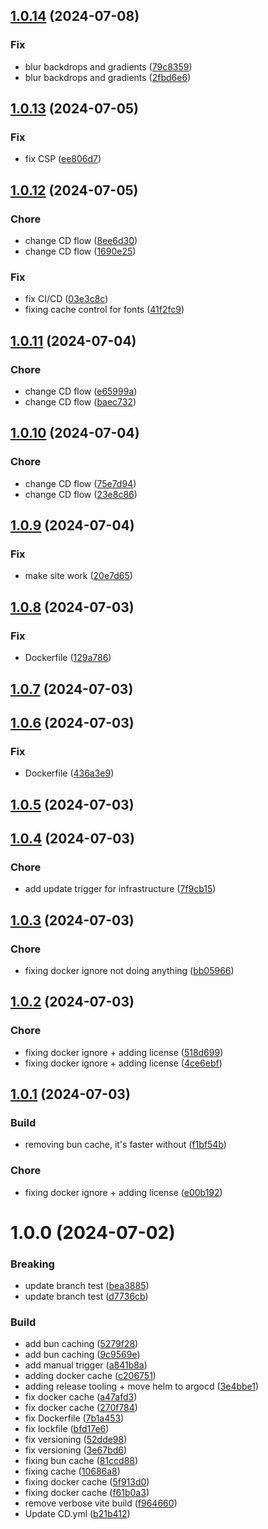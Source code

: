 

## [1.0.14](https://github.com/MiniKrakenIT/minikraken.com/compare/v1.0.13...v1.0.14) (2024-07-08)


### Fix

* blur backdrops and gradients ([79c8359](https://github.com/MiniKrakenIT/minikraken.com/commit/79c835969f182b6a0e23177fe7ce1b092db8b868))
* blur backdrops and gradients ([2fbd6e6](https://github.com/MiniKrakenIT/minikraken.com/commit/2fbd6e6fc53db7b7e25a302512965d7690f3f731))

## [1.0.13](https://github.com/MiniKrakenIT/minikraken.com/compare/v1.0.12...v1.0.13) (2024-07-05)


### Fix

* fix CSP ([ee806d7](https://github.com/MiniKrakenIT/minikraken.com/commit/ee806d74ec1f861504209dd0488514fdc3ac5e8c))

## [1.0.12](https://github.com/MiniKrakenIT/minikraken.com/compare/v1.0.11...v1.0.12) (2024-07-05)


### Chore

* change CD flow ([8ee6d30](https://github.com/MiniKrakenIT/minikraken.com/commit/8ee6d30630ea36857d8f2d7cd21287ee6de251d9))
* change CD flow ([1690e25](https://github.com/MiniKrakenIT/minikraken.com/commit/1690e259d2c9a7e6e2021a803d04868e865a08d7))

### Fix

* fix CI/CD ([03e3c8c](https://github.com/MiniKrakenIT/minikraken.com/commit/03e3c8c2448cee244e42eaabd7a896a968e8ad32))
* fixing cache control for fonts ([41f2fc9](https://github.com/MiniKrakenIT/minikraken.com/commit/41f2fc95001848d9ad87297fefac7ce581fcfc0c))

## [1.0.11](https://github.com/MiniKrakenIT/minikraken.com/compare/v1.0.10...v1.0.11) (2024-07-04)


### Chore

* change CD flow ([e65999a](https://github.com/MiniKrakenIT/minikraken.com/commit/e65999a8c37a821079fc69cb636b68c11e994551))
* change CD flow ([baec732](https://github.com/MiniKrakenIT/minikraken.com/commit/baec732777313555a5cd2a387964693b6afb1110))

## [1.0.10](https://github.com/MiniKrakenIT/minikraken.com/compare/v1.0.9...v1.0.10) (2024-07-04)


### Chore

* change CD flow ([75e7d94](https://github.com/MiniKrakenIT/minikraken.com/commit/75e7d94e5ad61e3ff252fb8d8f90b218dafe495e))
* change CD flow ([23e8c86](https://github.com/MiniKrakenIT/minikraken.com/commit/23e8c860f510b74f263a85874b1df838ffb6681b))

## [1.0.9](https://github.com/MiniKrakenIT/minikraken.com/compare/v1.0.8...v1.0.9) (2024-07-04)


### Fix

* make site work ([20e7d65](https://github.com/MiniKrakenIT/minikraken.com/commit/20e7d6516aac22fc27a04b7eb87a5fcacf726b20))

## [1.0.8](https://github.com/MiniKrakenIT/minikraken.com/compare/v1.0.7...v1.0.8) (2024-07-03)


### Fix

* Dockerfile ([129a786](https://github.com/MiniKrakenIT/minikraken.com/commit/129a7860cd021175f3b0f19729582bfd332a101c))

## [1.0.7](https://github.com/MiniKrakenIT/minikraken.com/compare/v1.0.6...v1.0.7) (2024-07-03)

## [1.0.6](https://github.com/MiniKrakenIT/minikraken.com/compare/v1.0.5...v1.0.6) (2024-07-03)


### Fix

* Dockerfile ([436a3e9](https://github.com/MiniKrakenIT/minikraken.com/commit/436a3e9c9a83b5f435f140ce7ba04ac5277c312f))

## [1.0.5](https://github.com/MiniKrakenIT/minikraken.com/compare/v1.0.4...v1.0.5) (2024-07-03)

## [1.0.4](https://github.com/MiniKrakenIT/minikraken.com/compare/v1.0.3...v1.0.4) (2024-07-03)


### Chore

* add update trigger for infrastructure ([7f9cb15](https://github.com/MiniKrakenIT/minikraken.com/commit/7f9cb15d836804925ff302e7d49ee6dc6c1df851))

## [1.0.3](https://github.com/MiniKrakenIT/minikraken.com/compare/v1.0.2...v1.0.3) (2024-07-03)


### Chore

* fixing docker ignore not doing anything ([bb05966](https://github.com/MiniKrakenIT/minikraken.com/commit/bb0596695549df3981b723d74392277c16dea97c))

## [1.0.2](https://github.com/MiniKrakenIT/minikraken.com/compare/v1.0.1...v1.0.2) (2024-07-03)


### Chore

* fixing docker ignore + adding license ([518d699](https://github.com/MiniKrakenIT/minikraken.com/commit/518d6999a5183e6bafb5c3048139365d5f44672a))
* fixing docker ignore + adding license ([4ce6ebf](https://github.com/MiniKrakenIT/minikraken.com/commit/4ce6ebf001edb5c6c52af1b878acb110b7f194e5))

## [1.0.1](https://github.com/MiniKrakenIT/minikraken.com/compare/v1.0.0...v1.0.1) (2024-07-03)


### Build

* removing bun cache, it's faster without ([f1bf54b](https://github.com/MiniKrakenIT/minikraken.com/commit/f1bf54b0ab9f6be270b4bbf5baa6183b8e05502e))

### Chore

* fixing docker ignore + adding license ([e00b192](https://github.com/MiniKrakenIT/minikraken.com/commit/e00b1920274ce61983434f69458c00da4a124042))

# 1.0.0 (2024-07-02)


### Breaking

* update branch test ([bea3885](https://github.com/MiniKrakenIT/minikraken.com/commit/bea3885f7e24514fc5c2a1023c3326b6c0dccb4d))
* update branch test ([d7736cb](https://github.com/MiniKrakenIT/minikraken.com/commit/d7736cbca2516970a65b20a751ce110ed797f8f4))

### Build

* add bun caching ([5279f28](https://github.com/MiniKrakenIT/minikraken.com/commit/5279f2832d19326b29f351339fc01fe18e2f4db2))
* add bun caching ([9c9569e](https://github.com/MiniKrakenIT/minikraken.com/commit/9c9569e2aa93a30dbd89ee49f9aaabcee8374b07))
* add manual trigger ([a841b8a](https://github.com/MiniKrakenIT/minikraken.com/commit/a841b8a902056263d71f6ddf34518835cb099fef))
* adding docker cache ([c206751](https://github.com/MiniKrakenIT/minikraken.com/commit/c2067510d4dc1c106d7c43c42056cf9abd892aa7))
* adding release tooling + move helm to argocd ([3e4bbe1](https://github.com/MiniKrakenIT/minikraken.com/commit/3e4bbe1a9d183f2caf5bc9928c8b6608a7db1397))
* fix docker cache ([a47afd3](https://github.com/MiniKrakenIT/minikraken.com/commit/a47afd3b2e0956feb7a91e8308dcdc3a59881d0b))
* fix docker cache ([270f784](https://github.com/MiniKrakenIT/minikraken.com/commit/270f7847f15bf53d92c18c61dd1d8a4f93db2419))
* fix Dockerfile ([7b1a453](https://github.com/MiniKrakenIT/minikraken.com/commit/7b1a4537a0f2f34fd3f23afbd0014d238b53787c))
* fix lockfile ([bfd17e6](https://github.com/MiniKrakenIT/minikraken.com/commit/bfd17e68655a44c485e50285f175043e58881f0a))
* fix versioning ([52dde98](https://github.com/MiniKrakenIT/minikraken.com/commit/52dde980a48b9bdbc0971ce563d6ae54d547637b))
* fix versioning ([3e67bd6](https://github.com/MiniKrakenIT/minikraken.com/commit/3e67bd61c24291384bba2f8bd23493db21ab82a7))
* fixing bun cache ([81ccd88](https://github.com/MiniKrakenIT/minikraken.com/commit/81ccd88607bd8805dc5843c77bdfc82af335fef6))
* fixing cache ([10686a8](https://github.com/MiniKrakenIT/minikraken.com/commit/10686a88fded22c65b1d6a42481ed36635ab17d7))
* fixing docker cache ([5f913d0](https://github.com/MiniKrakenIT/minikraken.com/commit/5f913d02882e4379711820428d612df557d3c331))
* fixing docker cache ([f61b0a3](https://github.com/MiniKrakenIT/minikraken.com/commit/f61b0a301ae8d4381aaf31a774d8d90db8cbd841))
* remove verbose vite build ([f964660](https://github.com/MiniKrakenIT/minikraken.com/commit/f964660bdbad3aecc20aeee0c7e37dfe4f36a3a6))
* Update CD.yml ([b21b412](https://github.com/MiniKrakenIT/minikraken.com/commit/b21b412bc10e18ec0463d7e7935d918a9c8b56f6))
